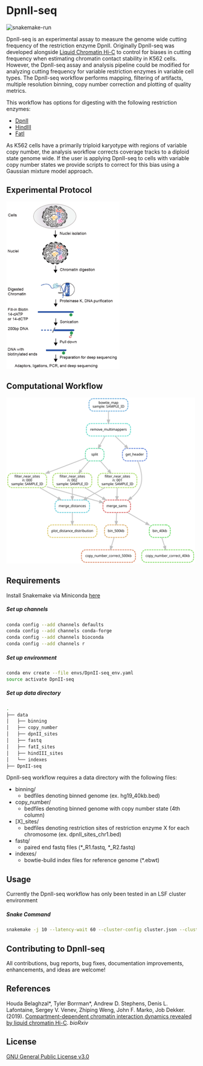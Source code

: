 # DpnII-seq
![snakemake-run](https://img.shields.io/badge/snakemake--run-passing-brightgreen)

DpnII-seq is an experimental assay to measure the genome wide cutting frequency of the restriction enzyme DpnII. 
Originally DpnII-seq was developed alongside [Liquid Chromatin Hi-C](https://www.biorxiv.org/content/10.1101/704957v1)
to control for biases in cutting frequency when estimating chromatin contact stability in K562 cells. 
However, the DpnII-seq assay and analysis pipeline could be modified for analyzing cutting frequency for variable restriction enzymes in 
variable cell types. The DpnII-seq workflow performs mapping, filtering of artifacts, multiple resolution binning, copy number correction
and plotting of quality metrics.

This workflow has options for digesting with the following restriction enzymes:
- [DpnII](https://www.neb.com/products/r0543-dpnii#Product%20Information)
- [HindIII](https://www.neb.com/products/r0104-hindiii#Product%20Information)
- [FatI](https://www.neb.com/products/r0650-fati#Product%20Information)

As K562 cells have a primarily triploid karyotype with regions of variable copy number, 
the analysis workflow corrects coverage tracks to a diploid state genome wide. 
If the user is applying DpnII-seq to cells with variable copy number states 
we provide scripts to correct for this bias using a Gaussian mixture model approach.

## Experimental Protocol
<img src="https://github.com/tborrman/DpnII-seq/blob/master/img/dpnII-seq.PNG" alt="dpn" width=300px>

## Computational Workflow
<img src="https://github.com/tborrman/DpnII-seq/blob/master/img/dag.svg" alt="dag" width=500px>

## Requirements
Install Snakemake via Miniconda [here](https://snakemake.readthedocs.io/en/stable/getting_started/installation.html)
##### Set up channels
```bash
conda config --add channels defaults
conda config --add channels conda-forge
conda config --add channels bioconda
conda config --add channels r
```
##### Set up environment
```bash
conda env create --file envs/DpnII-seq_env.yaml
source activate DpnII-seq
```
##### Set up data directory
```bash
.
├── data
│   ├── binning
│   ├── copy_number
│   ├── dpnII_sites
│   ├── fastq
│   ├── fatI_sites
│   ├── hindIII_sites
│   └── indexes
├── DpnII-seq
```
DpnII-seq workflow requires a data directory with the following files:
- binning/
  - bedfiles denoting binned genome (ex. hg19_40kb.bed)
- copy_number/ 
  - bedfiles denoting binned genome with copy number state (4th column)
- \[X\]\_sites/
  - bedfiles denoting restriction sites of restriction enzyme X for each chromosome (ex. dpnII_sites_chr1.bed)
- fastq/
  - paired end fastq files (\*\_R1.fastq, \*\_R2.fastq)
- indexes/
  - bowtie-build index files for reference genome (\*.ebwt)


## Usage
Currently the DpnII-seq workflow has only been tested in an LSF cluster environment
##### Snake Command
```bash
snakemake -j 10 --latency-wait 60 --cluster-config cluster.json --cluster "bsub -q {cluster.queue} -W {cluster.time} -R {cluster.memory} -n {cluster.cores} -o {cluster.output} -e {cluster.error}" -p
```
## Contributing to DpnII-seq
All contributions, bug reports, bug fixes, documentation improvements, enhancements, and ideas are welcome!

## References
Houda Belaghzal*, Tyler Borrman*, Andrew D. Stephens, Denis L. Lafontaine, Sergey V. Venev, Zhiping Weng, John F. Marko, Job Dekker. (2019). [Compartment-dependent chromatin interaction dynamics revealed by liquid chromatin Hi-C](https://www.biorxiv.org/content/10.1101/704957v1). *bioRxiv*

## License 
[GNU General Public License v3.0](LICENSE)
